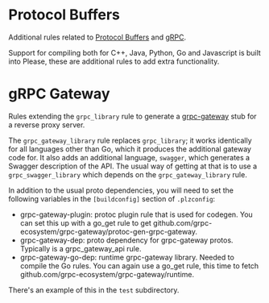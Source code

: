 Protocol Buffers
================

Additional rules related to [Protocol Buffers](https://developers.google.com/protocol-buffers/)
and [gRPC](https://grpc.io/).

Support for compiling both for C++, Java, Python, Go and Javascript
is built into Please, these are additional rules to add extra functionality.


gRPC Gateway
============

Rules extending the `grpc_library` rule to generate a [grpc-gateway](https://github.com/grpc-ecosystem/grpc-gateway)
stub for a reverse proxy server.

The `grpc_gateway_library` rule replaces `grpc_library`; it works identically
for all languages other than Go, which it produces the additional gateway code for.
It also adds an additional language, `swagger`, which generates a Swagger description
of the API. The usual way of getting at that is to use a `grpc_swagger_library`
which depends on the `grpc_gateway_library` rule.

In addition to the usual proto dependencies, you will need to set the following variables
in the `[buildconfig]` section of `.plzconfig`:
  * grpc-gateway-plugin: protoc plugin rule that is used for codegen. You can set this up
                         with a go_get rule to get github.com/grpc-ecosystem/grpc-gateway/protoc-gen-grpc-gateway.
  * grpc-gateway-dep: proto dependency for grpc-gateway protos. Typically is a grpc_gateway_api rule.
  * grpc-gateway-go-dep: runtime grpc-gateway library. Needed to compile the Go rules.
                         You can again use a go_get rule, this time to fetch github.com/grpc-ecosystem/grpc-gateway/runtime.

There's an example of this in the `test` subdirectory.
